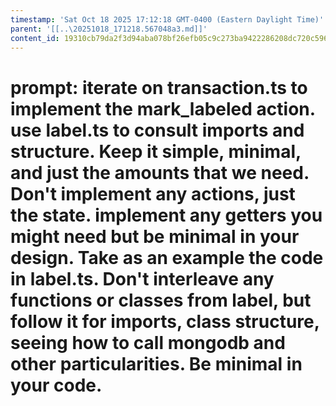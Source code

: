 ```yaml
---
timestamp: 'Sat Oct 18 2025 17:12:18 GMT-0400 (Eastern Daylight Time)'
parent: '[[..\20251018_171218.567048a3.md]]'
content_id: 19310cb79da2f3d94aba078bf26efb05c9c273ba9422286208dc720c596394d1
---
```


# prompt:  iterate on transaction.ts to implement the mark\_labeled action. use label.ts to consult imports and structure.   Keep it simple, minimal, and just the amounts that we need. Don't implement any actions, just the state. implement any getters you might need but be minimal in your design. Take as an example the code in label.ts. Don't interleave any functions or classes from label, but follow it for imports, class structure, seeing how to call mongodb and other particularities. Be minimal in your code.
